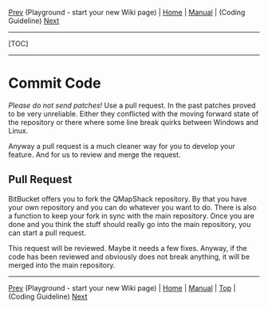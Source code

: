 [Prev](DocPlayground) (Playground - start your new Wiki page) | [Home](Home) | [Manual](DocMain) | (Coding Guideline) [Next](DeveloperCodingGuideline)
- - -
[TOC]
- - -

# Commit Code #

*Please do not send patches!* Use a pull request. In the past patches proved to be very unreliable. Either they conflicted with the moving forward state of the repository or there where some line break quirks between Windows and Linux. 

Anyway a pull request is a much cleaner way for you to develop your feature. And for us to review and merge the request.

## Pull Request

BitBucket offers you to fork the QMapShack repository. By that you have your own repository and you can do whatever you want to do. There is also a function to keep your fork in sync with the main repository. Once you are done and you think the stuff should really go into the main repository, you can start a pull request. 

This request will be reviewed. Maybe it needs a few fixes. Anyway, if the code has been reviewed and obviously does not break anything, it will be merged into the main repository. 

- - -
[Prev](DocPlayground) (Playground - start your new Wiki page) | [Home](Home) | [Manual](DocMain) | [Top](#) | (Coding Guideline) [Next](DeveloperCodingGuideline)
